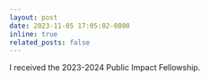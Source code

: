 ```yaml
---
layout: post
date: 2023-11-05 17:05:02-0800
inline: true
related_posts: false
---
```


I received the 2023-2024 Public Impact Fellowship.
